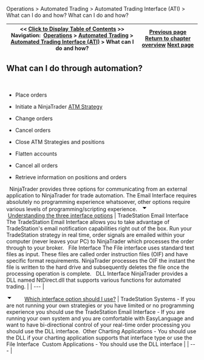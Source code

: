 ﻿
Operations \> Automated Trading \> Automated Trading Interface (ATI) \> What can I do and how?
What can I do and how?

| \<\< [Click to Display Table of Contents](what_can_i_do_and_how_.md) \>\> **Navigation:**     [Operations](operations-1.md) \> [Automated Trading](automated_trading-1.md) \> [Automated Trading Interface (ATI)](automated_trading_interface_at-1.md) \> What can I do and how? | [Previous page](automated_trading_interface_at-1.md) [Return to chapter overview](automated_trading_interface_at-1.md) [Next page](commands_and_valid_parameters-1.md) |
| --- | --- |
## What can I do through automation?
 
- Place orders 

- Initiate a NinjaTrader [ATM Strategy](advanced_trade_management_atm-1.md) 

- Change orders 

- Cancel orders 

- Close ATM Strategies and positions 

- Flatten accounts 

- Cancel all orders 

- Retrieve information on positions and orders 

 
NinjaTrader provides three options for communicating from an external application to NinjaTrader for trade automation. The Email Interface requires absolutely no programming experience whatsoever, other options require various levels of programming/scripting experience.
 
![tog_minus](tog_minus-1.gif)        [Understanding the three interface options](javascript:HMToggle('toggle','UnderstandingTheThreeInterfaceOptions','UnderstandingTheThreeInterfaceOptions_ICON'))
| TradeStation Email Interface  The TradeStation Email Interface allows you to take advantage of TradeStation's email notification capabilities right out of the box. Run your TradeStation strategy in real time, order signals are emailed within your computer (never leaves your PC) to NinjaTrader which processes the order through to your broker.   File Interface The File interface uses standard text files as input. These files are called order instruction files (OIF) and have specific format requirements. NinjaTrader processes the OIF the instant the file is written to the hard drive and subsequently deletes the file once the processing operation is complete.    DLL Interface NinjaTrader provides a DLL named NtDirect.dll that supports various functions for automated trading. |
| --- |

![tog_minus](tog_minus-1.gif)        [Which interface option should I use?](javascript:HMToggle('toggle','WhichInterfaceOptionShouldIUse','WhichInterfaceOptionShouldIUse_ICON'))
| TradeStation Systems  - If you are not running your own strategies or you have limited or no programming experience you should use the TradeStation Email Interface - If you are running your own system and you are comfortable with EasyLanguage and want to have bi\-directional control of your real\-time order processing you should use the DLL interface.  Other Charting Applications  - You should use the DLL if your charting application supports that interface type or use the File Interface  Custom Applications - You should use the DLL interface |
| --- |
